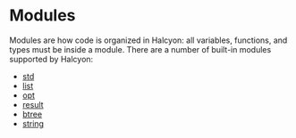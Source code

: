 # Modules
Modules are how code is organized in Halcyon: all variables, functions, and types must be inside a module.
There are a number of built-in modules supported by Halcyon:
- [std](./docs/modules/std.md)
- [list](./docs/modules/list.md)
- [opt](./docs/modules/opt.md)
- [result](./docs/modules/result.md)
- [btree](./docs/modules/btree.md)
- [string](./docs/modules/string.md)